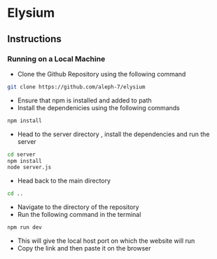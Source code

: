# Elysium

## Instructions 

### Running on a Local Machine

- Clone the Github Repository using the following command
```bash
git clone https://github.com/aleph-7/elysium
```
- Ensure that npm is installed and added to path 
- Install the dependenicies using the following commands
```bash
npm install 
```
- Head to the server directory , install the dependencies and run the server
```bash
cd server 
npm install
node server.js
```
- Head back to the main directory
```bash
cd ..
```
- Navigate to the directory of the repository
- Run the following command in the terminal 
```bash
npm run dev
```
- This will give the local host port on which the website will run
- Copy the link and then paste it on the browser